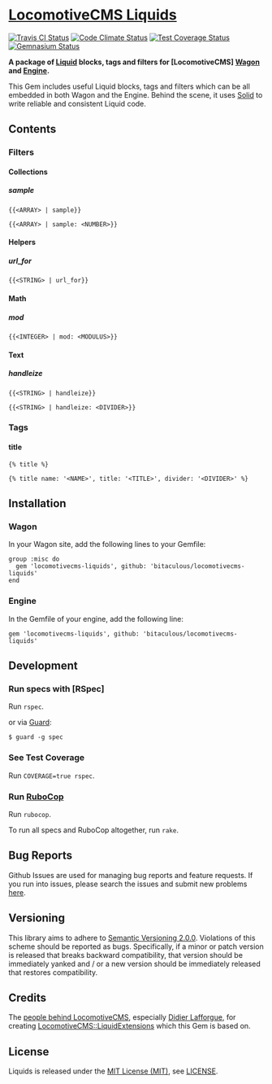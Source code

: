 [LocomotiveCMS Liquids]
=======================

[![Travis CI Status][Travis CI Status]][Travis CI]
[![Code Climate Status][Code Climate Status]][Code Climate]
[![Test Coverage Status][Test Coverage Status]][Test Coverage]
[![Gemnasium Status][Gemnasium Status]][Gemnasium]

**A package of [Liquid] blocks, tags and filters for [LocomotiveCMS] [Wagon] and [Engine].**

This Gem includes useful Liquid blocks, tags and filters which can be all embedded in both Wagon and the Engine. Behind
the scene, it uses [Solid] to write reliable and consistent Liquid code.

Contents
--------

### Filters

#### Collections

##### sample

```
{{<ARRAY> | sample}}

{{<ARRAY> | sample: <NUMBER>}}
```

#### Helpers

##### url_for

```
{{<STRING> | url_for}}
```

#### Math

##### mod

```
{{<INTEGER> | mod: <MODULUS>}}
```

#### Text

##### handleize

```
{{<STRING> | handleize}}

{{<STRING> | handleize: <DIVIDER>}}
```

### Tags

#### title

```
{% title %}

{% title name: '<NAME>', title: '<TITLE>', divider: '<DIVIDER>' %}
```

Installation
------------

### Wagon

In your Wagon site, add the following lines to your Gemfile:

    group :misc do
      gem 'locomotivecms-liquids', github: 'bitaculous/locomotivecms-liquids'
    end

### Engine

In the Gemfile of your engine, add the following line:

    gem 'locomotivecms-liquids', github: 'bitaculous/locomotivecms-liquids'

Development
-----------

### Run specs with [RSpec]

Run `rspec`.

or via [Guard]:

```
$ guard -g spec
```

### See Test Coverage

Run `COVERAGE=true rspec`.

### Run [RuboCop]

Run `rubocop`.

To run all specs and RuboCop altogether, run `rake`.

Bug Reports
-----------

Github Issues are used for managing bug reports and feature requests. If you run into issues, please search the issues
and submit new problems [here].

Versioning
----------

This library aims to adhere to [Semantic Versioning 2.0.0]. Violations of this scheme should be reported as bugs.
Specifically, if a minor or patch version is released that breaks backward compatibility, that version should be
immediately yanked and / or a new version should be immediately released that restores compatibility.

Credits
-------

The [people behind LocomotiveCMS], especially [Didier Lafforgue], for creating [LocomotiveCMS::LiquidExtensions] which
this Gem is based on.

License
-------

Liquids is released under the [MIT License (MIT)], see [LICENSE].

[Code Climate]: https://codeclimate.com/github/bitaculous/locomotivecms-liquids "LocomotiveCMS Liquids at Code Climate"
[Code Climate Status]: https://img.shields.io/codeclimate/github/bitaculous/locomotivecms-liquids.svg?style=flat "Code Climate Status"
[Didier Lafforgue]: https://github.com/did "Didier Lafforgue at GitHub"
[Engine]: https://github.com/locomotivecms/engine "The engine of LocomotiveCMS."
[Gemnasium]: https://gemnasium.com/bitaculous/locomotivecms-liquids "LocomotiveCMS Liquids at Gemnasium"
[Gemnasium Status]: https://img.shields.io/gemnasium/bitaculous/locomotivecms-liquids.svg?style=flat "Gemnasium Status"
[Guard]: http://guardgem.org "A command line tool to easily handle events on file system modifications."
[here]: https://github.com/bitaculous/locomotivecms-liquids/issues "Github Issues"
[LICENSE]: https://raw.githubusercontent.com/bitaculous/locomotivecms-liquids/master/LICENSE "License"
[Liquid]: http://liquidmarkup.org "Liquid Templating language"
[LocomotiveCMS Liquids]: https://bitaculous.github.io/locomotivecms-liquids/ "A package of Liquid blocks, tags and filters for LocomotiveCMS Wagon and Engine."
[LocomotiveCMS::LiquidExtensions]: https://github.com/locomotivecms/liquid_extensions "A list of misc Liquid tags and filters."
[MIT License (MIT)]: http://opensource.org/licenses/MIT "The MIT License (MIT)"
[people behind LocomotiveCMS]: https://github.com/orgs/locomotivecms/people "The people behind LocomotiveCMS"
[RuboCop]: https://github.com/bbatsov/rubocop "A Ruby static code analyzer, based on the community Ruby style guide."
[Semantic Versioning 2.0.0]: http://semver.org "Semantic Versioning 2.0.0"
[Solid]: https://github.com/tigerlily/solid "Helpers for easily creating custom Liquid tags and block."
[Test Coverage]: https://codeclimate.com/github/bitaculous/locomotivecms-liquids "Test Coverage (Code Climate)"
[Test Coverage Status]: https://img.shields.io/codeclimate/coverage/github/bitaculous/locomotivecms-liquids.svg?style=flat "Test Coverage Status"
[Travis CI]: https://travis-ci.org/bitaculous/locomotivecms-liquids "LocomotiveCMS Liquids at Travis CI"
[Travis CI Status]: https://img.shields.io/travis/bitaculous/locomotivecms-liquids.svg?style=flat "Travis CI Status"
[Wagon]: https://github.com/locomotivecms/wagon "The command line tool that let's you develop for Locomotive right on your local machine."
